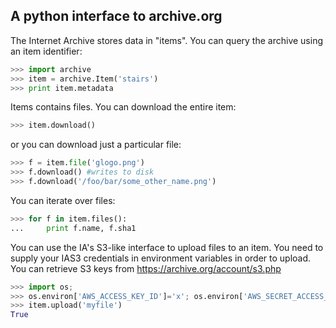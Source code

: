 ## A python interface to archive.org ##

The Internet Archive stores data in "items". You can query the archive using an item identifier:

```python
>>> import archive
>>> item = archive.Item('stairs')
>>> print item.metadata
```

Items contains files. You can download the entire item:

```python
>>> item.download()
```

or you can download just a particular file:

```python
>>> f = item.file('glogo.png')
>>> f.download() #writes to disk
>>> f.download('/foo/bar/some_other_name.png')
```

You can iterate over files:

```python
>>> for f in item.files():
...     print f.name, f.sha1
```

You can use the IA's S3-like interface to upload files to an item.
You need to supply your IAS3 credentials in environment variables in order to upload.
You can retrieve S3 keys from https://archive.org/account/s3.php

```python
>>> import os;
>>> os.environ['AWS_ACCESS_KEY_ID']='x'; os.environ['AWS_SECRET_ACCESS_KEY']='y'
>>> item.upload('myfile')
True
```
